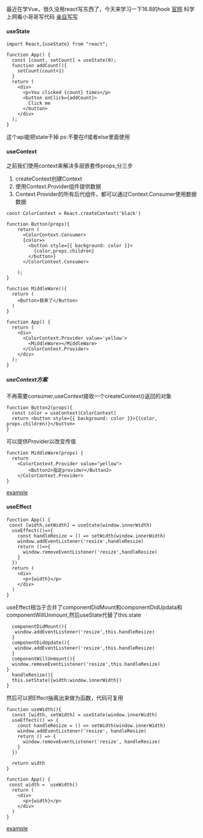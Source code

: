 最近在学Vue，很久没用react写东西了，今天来学习一下16.8的hook
[官网](https://reactjs.org/docs/hooks-intro.html) 科学上网看小哥哥写代码
[亲自写写](https://codesandbox.io/s/new)

#### useState
```
import React,{useState} from "react";

function App() {
  const [count, setCount] = useState(0);
  function addCount(){
    setCount(count+1)
  }
  return (
    <div>
      <p>You clicked {count} times</p>
      <button onClick={addCount}>
        Click me
      </button>
    </div>
  );
}
```
这个api能把state干掉
ps:不要在if或者else里面使用

#### useContext
之前我们使用context来解决多层嵌套传props,分三步
1. createContext创建Context 
2. 使用Context.Provider组件提供数据
3. Context.Provider的所有后代组件，都可以通过Context.Consumer使用数据数据
```
const ColorContext = React.createContext('black')

function Button(props){
    return (
      <ColorContext.Consumer>
      {color=>
        <button style={{ background: color }}>
          {color,props.children}
        </button>}
      </ColorContext.Consumer>
      
    );
}

function MiddleWare(){
  return (
    <Button>我来了</Button>
  )
}

function App() {
  return (
    <div>
      <ColorContext.Provider value='yellow'> 
        <MiddleWare></MiddleWare>
      </ColorContext.Provider>
    </div>
  );
}
```
##### useContext方案
不再需要consumer,useContext接收一个createContext()返回的对象
```
function Button2(props){
  const color = useContext(ColorContext)
  return <button style={{ background: color }}>{(color, props.children)}</button>
}
```
可以提供Provider以改变传值
```
function MiddleWare(props) {
  return 
    <ColorContext.Provider value="yellow">
        <Button2>指定provider</Button2>
    </ColorContext.Provider>
}

```

[example](https://codesandbox.io/s/rjqlj01lpm)

#### useEffect
```
function App() {
 const [width,setWidth] = useState(window.innerWidth)
  useEffect(()=>{
    const handleResize = () => setWidth(window.innerWidth)
    window.addEventListener('resize',handleResize)
    return ()=>{
      window.removeEventListener('resize',handleResize)
    }
  })
  return (
    <div>
      <p>{width}</p>
    </div>
  )
}
```
useEffect相当于合并了componentDidMount和componentDidUpdata和componentWillUnmount,然后useState代替了this.state
```
  componentDidMount(){
   window.addEventListener('resize',this.handleResize)
  }
  componentDidUpdate(){
   window.addEventListener('resize',this.handleResize)
  }
  componentWillUnmount(){
  window.removeEventListener('resize',this.handleResize)
}
  handleResize(){
  this.setState({width:window.innerWidth})
}

```
然后可以把Effect抽离出来做为函数，代码可复用
```
function useWidth(){
  const [width, setWidth] = useState(window.innerWidth)
  useEffect(() => {
    const handleResize = () => setWidth(window.innerWidth)
    window.addEventListener('resize', handleResize)
    return () => {
      window.removeEventListener('resize', handleResize)
    }
  })

  return width
}

function App() {
 const width =  useWidth()
  return (
    <div>
      <p>{width}</p>
    </div>
  )
}
```
[example](https://codesandbox.io/s/4rn18o6r00)


